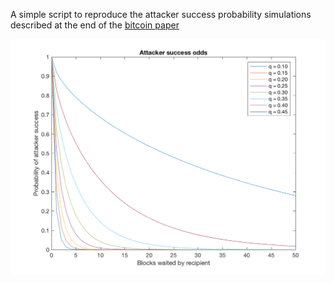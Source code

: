 A simple script to reproduce the attacker success probability simulations 
described at the end of the [bitcoin paper](https://bitcoin.org/bitcoin.pdf)

![bitcoin simulation](figs/simulations.png)

